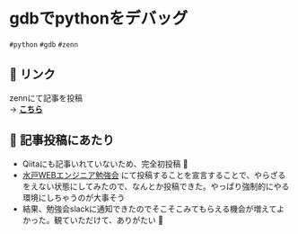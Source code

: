 # gdbでpythonをデバッグ
`#python` `#gdb` `#zenn`
## :link: リンク
zennにて記事を投稿  
→ **[こちら](https://zenn.dev/ngw/articles/python-debug-gdb)**

## :pencil: 記事投稿にあたり
* Qiitaにも記事いれていないため、完全初投稿 :tada:
* [水戸WEBエンジニア勉強会](https://mito-web-engineer.connpass.com/) にて投稿することを宣言することで、やらざるをえない状態にしてみたので、なんとか投稿できた。やっぱり強制的にやる環境にしちゃうのが大事そう
* 結果、勉強会slackに通知できたのでそこそこみてもらえる機会が増えてよかった。観ていただけて、ありがたい  :clap:
